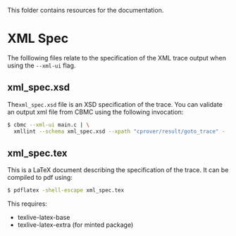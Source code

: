 This folder contains resources for the documentation.

# XML Spec

The folllowing files relate to the specification of the XML trace output when using the `--xml-ui` flag.

## xml_spec.xsd
The`xml_spec.xsd` file is an XSD specification of the trace. You can validate an
output xml file from CBMC using the following invocation:

```bash
$ cbmc --xml-ui main.c | \
  xmllint --schema xml_spec.xsd --xpath "cprover/result/goto_trace" -
```

## xml_spec.tex

This is a LaTeX document describing the specification of the trace. It can be compiled to pdf using:

```bash
$ pdflatex -shell-escape xml_spec.tex
```

This requires:

 - texlive-latex-base
 - texlive-latex-extra (for minted package)
